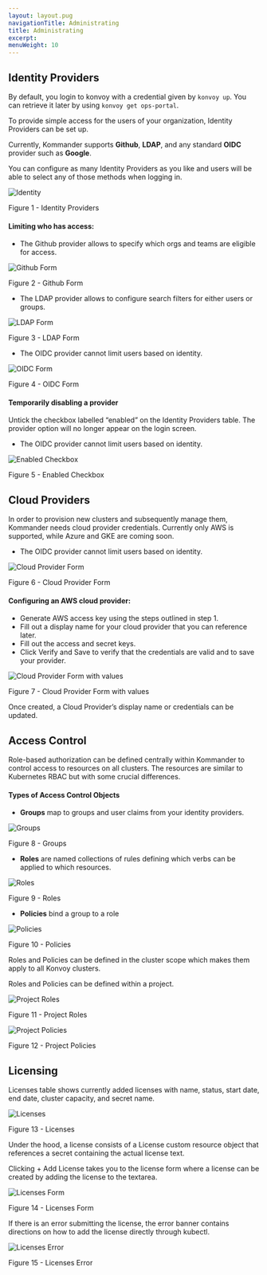 ```yaml
---
layout: layout.pug
navigationTitle: Administrating
title: Administrating
excerpt:
menuWeight: 10
---
```


## Identity Providers

By default, you login to konvoy with a credential given by `konvoy up`. You can retrieve it later by using `konvoy get ops-portal`. 

To provide simple access for the users of your organization, Identity Providers can be set up.

Currently, Kommander supports **Github**, **LDAP**, and any standard **OIDC** provider such as **Google**. 

You can configure as many Identity Providers as you like and users will be able to select any of those methods when logging in.

![Identity](/ksphere/kommander/img/Identity-providers-table.png)

Figure 1 - Identity Providers

#### Limiting who has access:

- The Github provider allows to specify which orgs and teams are eligible for access.

![Github Form](/ksphere/kommander/img/Identity-provider-Github.png)

Figure 2 - Github Form

- The LDAP provider allows to configure search filters for either users or groups.

![LDAP Form](/ksphere/kommander/img/Identity-provider-LDAP.png)

Figure 3 - LDAP Form

- The OIDC provider cannot limit users based on identity.

![OIDC Form](/ksphere/kommander/img/Identity-provider-OIDC.png)

Figure 4 - OIDC Form

#### Temporarily disabling a provider

Untick the checkbox labelled “enabled” on the Identity Providers table. The provider option will no longer appear on the login screen.

- The OIDC provider cannot limit users based on identity.

![Enabled Checkbox](/ksphere/kommander/img/Identity-provider-enabled-checkbox.png)

Figure 5 - Enabled Checkbox

## Cloud Providers

In order to provision new clusters and subsequently manage them, Kommander needs
cloud provider credentials. Currently only AWS is supported, while Azure and GKE
are coming soon.

- The OIDC provider cannot limit users based on identity.

![Cloud Provider Form](/ksphere/kommander/img/Cloud-provider-unselected.png)

Figure 6 - Cloud Provider Form

#### Configuring an AWS cloud provider:

- Generate AWS access key using the steps outlined in step 1.
- Fill out a display name for your cloud provider that you can reference later.
- Fill out the access and secret keys.
- Click Verify and Save to verify that the credentials are valid and to save your provider.

![Cloud Provider Form with values](/ksphere/kommander/img/Cloud-provider-with-values.png)

Figure 7 - Cloud Provider Form with values

Once created, a Cloud Provider’s display name or credentials can be updated.

## Access Control

Role-based authorization can be defined centrally within Kommander to control access to resources on all clusters. The resources are similar to Kubernetes RBAC but with some crucial differences.

#### Types of Access Control Objects

* **Groups** map to groups and user claims from your identity providers.

![Groups](/ksphere/kommander/img/Access-control-groups-table.png)

Figure 8 - Groups

* **Roles** are named collections of rules defining which verbs can be applied to which resources.

![Roles](/ksphere/kommander/img/Access-control-roles-table.png)

Figure 9 - Roles

* **Policies** bind a group to a role

![Policies](/ksphere/kommander/img/Access-control-policies-table.png)

Figure 10 - Policies

Roles and Policies can be defined in the cluster scope which makes them apply to all Konvoy clusters.

Roles and Policies can be defined within a project.

![Project Roles](/ksphere/kommander/img/Project-roles-table.png)

Figure 11 - Project Roles

![Project Policies](/ksphere/kommander/img/Project-policies-table.png)

Figure 12 - Project Policies

## Licensing

Licenses table shows currently added licenses with name, status, start date, end date, cluster capacity, and secret name.

![Licenses](/ksphere/kommander/img/Licenses-table.png)

Figure 13 - Licenses

Under the hood, a license consists of a License custom resource object that references a secret containing the actual license text.

Clicking + Add License takes you to the license form where a license can be created by adding the license to the textarea.

![Licenses Form](/ksphere/kommander/img/Licenses-form.png)

Figure 14 - Licenses Form

If there is an error submitting the license, the error banner contains directions on how to add the license directly through kubectl.

![Licenses Error](/ksphere/kommander/img/Licenses-error.png)

Figure 15 - Licenses Error